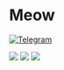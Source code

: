 # Meow
[![Telegram](https://img.shields.io/badge/Telegram-2CA5E0?style=for-the-badge&logo=telegram&logoColor=white)](https://t.me/SiriusKoan)

![](https://github-profile-summary-cards.vercel.app/api/cards/profile-details?username=SiriusKoan&theme=github_dark)
![](https://github-profile-summary-cards.vercel.app/api/cards/stats?username=SiriusKoan&theme=github_dark)
![](https://github-profile-summary-cards.vercel.app/api/cards/most-commit-language?username=SiriusKoan&theme=github_dark)
